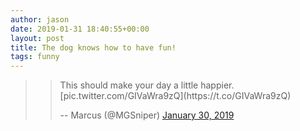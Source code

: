 ```yaml
---
author: jason
date: 2019-01-31 18:40:55+00:00
layout: post
title: The dog knows how to have fun!
tags: funny
---
```


> <blockquote>This should make your day a little happier. [pic.twitter.com/GIVaWra9zQ](https://t.co/GIVaWra9zQ)
> 
> -- Marcus (@MGSniper) [January 30, 2019](https://twitter.com/MGSniper/status/1090566018064363520?ref_src=twsrc%5Etfw)</blockquote>




